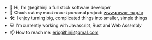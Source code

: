 - 👋 Hi, I’m @egithinji a full stack software developer
- :rocket: Check out my most recent personal project: www.power-map.io
- 🛠️: I enjoy turning big, complicated things into smaller, simple things
- :computer:  I'm currently working with Javascript, Rust and Web Assembly
- 📫 How to reach me: ericgithinji@gmail.com

<!---
egithinji/egithinji is a ✨ special ✨ repository because its `README.md` (this file) appears on your GitHub profile.
You can click the Preview link to take a look at your changes.
--->
